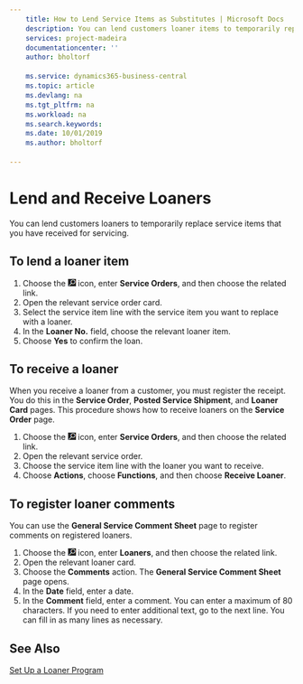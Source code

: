 ```yaml
---
    title: How to Lend Service Items as Substitutes | Microsoft Docs
    description: You can lend customers loaner items to temporarily replace service items that you have received for servicing.
    services: project-madeira
    documentationcenter: ''
    author: bholtorf

    ms.service: dynamics365-business-central
    ms.topic: article
    ms.devlang: na
    ms.tgt_pltfrm: na
    ms.workload: na
    ms.search.keywords:
    ms.date: 10/01/2019
    ms.author: bholtorf

---
```

# Lend and Receive Loaners
You can lend customers loaners to temporarily replace service items that you have received for servicing.  
  
## To lend a loaner item    
1. Choose the ![Lightbulb that opens the Tell Me feature](media/ui-search/search_small.png "Tell me what you want to do") icon, enter **Service Orders**, and then choose the related link.  
2. Open the relevant service order card.  
3. Select the service item line with the service item you want to replace with a loaner.  
4. In the **Loaner No.** field, choose the relevant loaner item.  
5. Choose **Yes** to confirm the loan.  

## To receive a loaner  
When you receive a loaner from a customer, you must register the receipt. You do this in the **Service Order**, **Posted Service Shipment**, and **Loaner Card** pages. This procedure shows how to receive loaners on the **Service Order** page.  
  
1. Choose the ![Lightbulb that opens the Tell Me feature](media/ui-search/search_small.png "Tell me what you want to do") icon, enter **Service Orders**, and then choose the related link.  
2. Open the relevant service order.  
3. Choose the service item line with the loaner you want to receive.  
4. Choose **Actions**, choose **Functions**, and then choose **Receive Loaner**.  

## To register loaner comments  
You can use the **General Service Comment Sheet** page to register comments on registered loaners.  
  
1. Choose the ![Lightbulb that opens the Tell Me feature](media/ui-search/search_small.png "Tell me what you want to do") icon, enter **Loaners**, and then choose the related link.  
2. Open the relevant loaner card.  
3. Choose the **Comments** action. The **General Service Comment Sheet** page opens.  
4. In the **Date** field, enter a date.  
5. In the **Comment** field, enter a comment. You can enter a maximum of 80 characters. If you need to enter additional text, go to the next line. You can fill in as many lines as necessary.  
  
## See Also  
[Set Up a Loaner Program](service-how-setup-loaner-program.md)   
